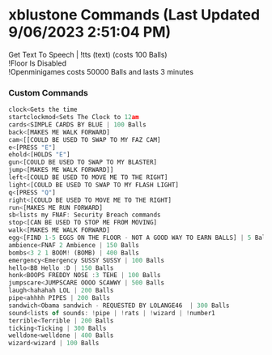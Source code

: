 # xblustone Commands (Last Updated 9/06/2023 2:51:04 PM)
Get Text To Speech | !tts (text) (costs 100 Balls) <br>
!Floor Is Disabled <br>
!Openminigames costs 50000 Balls and lasts 3 minutes <br>
### Custom Commands <br>
```js
clock<Gets the time
startclockmod<Sets The Clock to 12am
cards<SIMPLE CARDS BY BLUE | 100 Balls
back<[MAKES ME WALK FORWARD]
cam<[[COULD BE USED TO SWAP TO MY FAZ CAM]
e<[PRESS "E"]
ehold<[HOLDS "E"]
gun<[COULD BE USED TO SWAP TO MY BLASTER]
jump<[MAKES ME WALK FORWARD]]
left<[COULD BE USED TO MOVE ME TO THE RIGHT]
light<[COULD BE USED TO SWAP TO MY FLASH LIGHT]
q<[PRESS "Q"]
right<[COULD BE USED TO MOVE ME TO THE RIGHT]
run<[MAKES ME RUN FORWARD]
sb<lists my FNAF: Security Breach commands
stop<[CAN BE USED TO STOP ME FROM MOVING]
walk<[MAKES ME WALK FORWARD]
egg<[FIND 1-5 EGGS ON THE FLOOR - NOT A GOOD WAY TO EARN BALLS] | 5 Balls
ambience<FNAF 2 Ambience | 150 Balls
bombs<3 2 1 BOOM! (BOMB) | 400 Balls
emergency<Emergency SUSSY SUSSY | 100 Balls
hello<BB Hello :D | 150 Balls
honk<BOOPS FREDDY NOSE :3 TEHE | 100 Balls
jumpscare<JUMPSCARE OOOO SCAWWY | 500 Balls
laugh<hahahah LOL | 200 Balls
pipe<ahhhh PIPES | 200 Balls
sandwich<Obama sandwich - REQUESTED BY LOLANGE46  | 300 Balls
sound<lists of sounds: !pipe | !rats | !wizard | !number1
terrible<Terrible | 200 Balls
ticking<Ticking | 300 Balls
welldone<welldone | 400 Balls
wizard<wizard | 100 Balls
